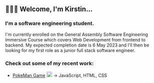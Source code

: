 ## 🙋🏼‍♀️ Welcome, I'm Kirstin...

### I'm a software engineering student.

I'm currently enrolled on the General Assembly Software Engineering Immersive Course which covers Web Development from frontend to backend. My expected completion date is 6 May 2023 and I'll then be looking for my first role as a junior full stack software engineer.

### Check out some of my recent work:

- <a href='https://github.com/kpetersen04/kpetersen04.github.io'>PokeMan Game</a> <img width='18px' src='https://i.imgur.com/O0l6NQ0t.png'/> → JavaScript, HTML, CSS
